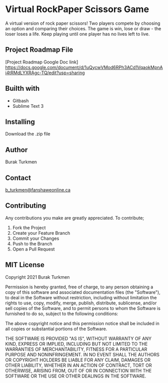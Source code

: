 # Virtual RockPaper Scissors Game
A virtual version of rock paper scissors! Two players compete by choosing an option and comparing their choices. The game is win, lose or draw - the loser loses a life. Keep playing until one player has no lives left to live.

## Project Roadmap File
[Project Roadmap Google Doc link] https://docs.google.com/document/d/1uQycwVMod6RPh3ACd1VqaokMpnAi4tRMdLYXRAgc-TQ/edit?usp=sharing

## Builth with
* Gitbash
* Sublime Text 3

## Installing
Download the .zip file

## Author
Burak Turkmen

## Contact
b_turkmen@fanshaweonline.ca

## Contributing
Any contributions you make are greatly appreciated. To contribute;

1. Fork the Project 
2. Create your Feature Branch 
3. Commit your Changes 
4. Push to the Branch 
5. Open a Pull Request

## MIT License
Copyright 2021 Burak Turkmen

Permission is hereby granted, free of charge, to any person obtaining a copy of this software and associated documentation files (the "Software"), to deal in the Software without restriction, including without limitation the rights to use, copy, modify, merge, publish, distribute, sublicense, and/or sell copies of the Software, and to permit persons to whom the Software is furnished to do so, subject to the following conditions:

The above copyright notice and this permission notice shall be included in all copies or substantial portions of the Software.

THE SOFTWARE IS PROVIDED "AS IS", WITHOUT WARRANTY OF ANY KIND, EXPRESS OR IMPLIED, INCLUDING BUT NOT LIMITED TO THE WARRANTIES OF MERCHANTABILITY, FITNESS FOR A PARTICULAR PURPOSE AND NONINFRINGEMENT. IN NO EVENT SHALL THE AUTHORS OR COPYRIGHT HOLDERS BE LIABLE FOR ANY CLAIM, DAMAGES OR OTHER LIABILITY, WHETHER IN AN ACTION OF CONTRACT, TORT OR OTHERWISE, ARISING FROM, OUT OF OR IN CONNECTION WITH THE SOFTWARE OR THE USE OR OTHER DEALINGS IN THE SOFTWARE.
